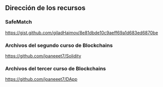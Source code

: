 ## Dirección de los recursos

### SafeMatch
https://gist.github.com/giladHaimov/8e81dbde10c9aeff69a1d683ed6870be

### Archivos del segundo curso de Blockchains
https://github.com/joaneeet7/Solidity


### Archivos del tercer curso de Blockchains
https://github.com/joaneeet7/DApp